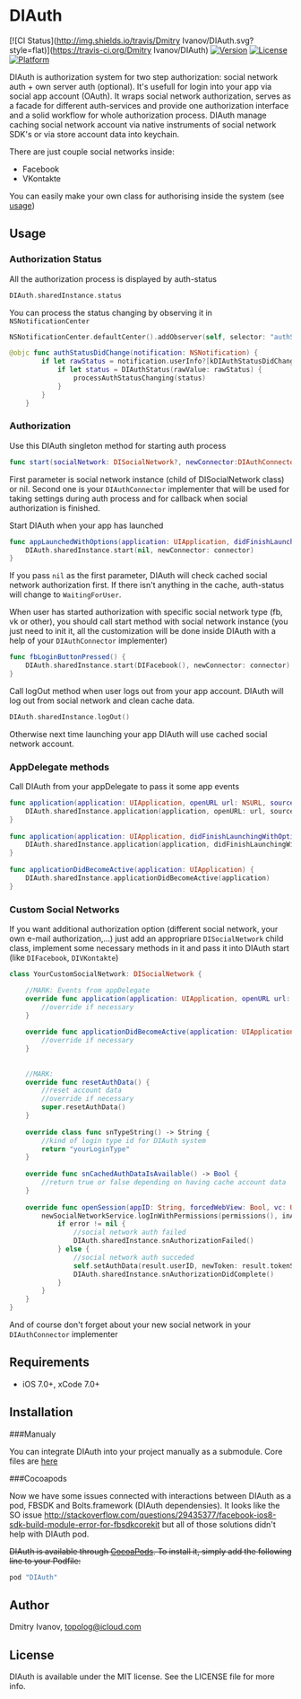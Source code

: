 # DIAuth

[![CI Status](http://img.shields.io/travis/Dmitry Ivanov/DIAuth.svg?style=flat)](https://travis-ci.org/Dmitry Ivanov/DIAuth)
[![Version](https://img.shields.io/cocoapods/v/DIAuth.svg?style=flat)](http://cocoapods.org/pods/DIAuth)
[![License](https://img.shields.io/cocoapods/l/DIAuth.svg?style=flat)](http://cocoapods.org/pods/DIAuth)
[![Platform](https://img.shields.io/cocoapods/p/DIAuth.svg?style=flat)](http://cocoapods.org/pods/DIAuth)

 DIAuth is authorization system for two step authorization: social network auth + own server auth (optional). It's usefull for login into your app via social app account (OAuth). It wraps social network authorization, serves as a facade for different auth-services and provide one authorization interface and a solid workflow for whole authorization process. DIAuth manage caching social network account via native instruments of social network SDK's or via store account data into keychain.
 
 There are just couple social networks inside:
 - Facebook
 - VKontakte
 
You can easily make your own class for authorising inside the system (see [usage](#usage))

## Usage

### Authorization Status
All the authorization process is displayed by auth-status
```swift
DIAuth.sharedInstance.status
```

You can process the status changing by observing it in `NSNotificationCenter`
```swift
NSNotificationCenter.defaultCenter().addObserver(self, selector: "authStatusDidChange:", name: kDIAuthStatusDidChangeNotification, object: nil)

@objc func authStatusDidChange(notification: NSNotification) {
        if let rawStatus = notification.userInfo?[kDIAuthStatusDidChangeNewStatusKey] as? String {
            if let status = DIAuthStatus(rawValue: rawStatus) {
                processAuthStatusChanging(status)
            }
        }
    }
```

### Authorization
Use this DIAuth singleton method for starting auth process
```swift
func start(socialNetwork: DISocialNetwork?, newConnector:DIAuthConnector)
```
First parameter is social network instance (child of DISocialNetwork class) or nil. Second one is your `DIAuthConnector` implementer that will be used for taking settings during auth process and for callback when social authorization is finished.

Start DIAuth when your app has launched
```swift
func appLaunchedWithOptions(application: UIApplication, didFinishLaunchingWithOptions launchOptions: [NSObject: AnyObject]?) {
    DIAuth.sharedInstance.start(nil, newConnector: connector)
}
```
If you pass `nil` as the first parameter, DIAuth will check cached social network authorization first. If there isn't anything in the cache, auth-status will change to `WaitingForUser`.

When user has started authorization with specific social network type (fb, vk or other), you should call start method with social network instance (you just need to init it, all the customization will be done inside DIAuth with a help of your `DIAuthConnector` implementer)
```swift
func fbLoginButtonPressed() {
    DIAuth.sharedInstance.start(DIFacebook(), newConnector: connector)
}
```

Call logOut method when user logs out from your app account. DIAuth will log out from social network and clean cache data.
```swift
DIAuth.sharedInstance.logOut()
```
Otherwise next time launching your app DIAuth will use cached social network account.

### AppDelegate methods
Call DIAuth from your appDelegate to pass it some app events
```swift
func application(application: UIApplication, openURL url: NSURL, sourceApplication: String?, annotation: AnyObject) {
    DIAuth.sharedInstance.application(application, openURL: url, sourceApplication: sourceApplication, annotation: annotation)
}
    
func application(application: UIApplication, didFinishLaunchingWithOptions launchOptions: [NSObject: AnyObject]?) {
    DIAuth.sharedInstance.application(application, didFinishLaunchingWithOptions: launchOptions)
}
    
func applicationDidBecomeActive(application: UIApplication) {
    DIAuth.sharedInstance.applicationDidBecomeActive(application)
}
```

### Custom Social Networks
If you want additional authorization option (different social network, your own e-mail authorization,...) just add an appropriare `DISocialNetwork` child class, implement some necessary methods in it and pass it into DIAuth start (like `DIFacebook`, `DIVKontakte`)
```swift
class YourCustomSocialNetwork: DISocialNetwork {

    //MARK: Events from appDelegate
    override func application(application: UIApplication, openURL url: NSURL, sourceApplication: String?, annotation: AnyObject) -> Bool {
        //override if necessary
    }
    
    override func applicationDidBecomeActive(application: UIApplication) {
        //override if necessary
    }
    
    
    //MARK:
    override func resetAuthData() {
        //reset account data
        //override if necessary
        super.resetAuthData()
    }
    
    override class func snTypeString() -> String {
        //kind of login type id for DIAuth system
        return "yourLoginType"
    }
    
    override func snCachedAuthDataIsAvailable() -> Bool {
        //return true or false depending on having cache account data
    }
    
    override func openSession(appID: String, forcedWebView: Bool, vc: UIViewController? = nil) {
        newSocialNetworkService.logInWithPermissions(permissions(), inApp: forcedWebView, fromViewController: nil) { (result, error) -> Void in
            if error != nil {
                //social network auth failed
                DIAuth.sharedInstance.snAuthorizationFailed()
            } else {
                //social network auth succeded
                self.setAuthData(result.userID, newToken: result.tokenString, newUserName: result.userName)
                DIAuth.sharedInstance.snAuthorizationDidComplete()
            }
        }
    }
}
```
And of course don't forget about your new social network in your `DIAuthConnector` implementer

## Requirements

- iOS 7.0+, xCode 7.0+

## Installation

###Manualy

You can integrate DIAuth into your project manually as a submodule. Core files are [here](https://github.com/DmIvanov/DIAuth/tree/master/DIAuth/DIAuth)

###Cocoapods

Now we have some issues connected with interactions between DIAuth as a pod, FBSDK and Bolts.framework (DIAuth dependensies). It looks like the SO issue http://stackoverflow.com/questions/29435377/facebook-ios8-sdk-build-module-error-for-fbsdkcorekit but all of those solutions didn't help with DIAuth pod.

~~DIAuth is available through [CocoaPods](http://cocoapods.org). To install
it, simply add the following line to your Podfile:~~

```ruby
pod "DIAuth"
```


## Author

Dmitry Ivanov, topolog@icloud.com

## License

DIAuth is available under the MIT license. See the LICENSE file for more info.
